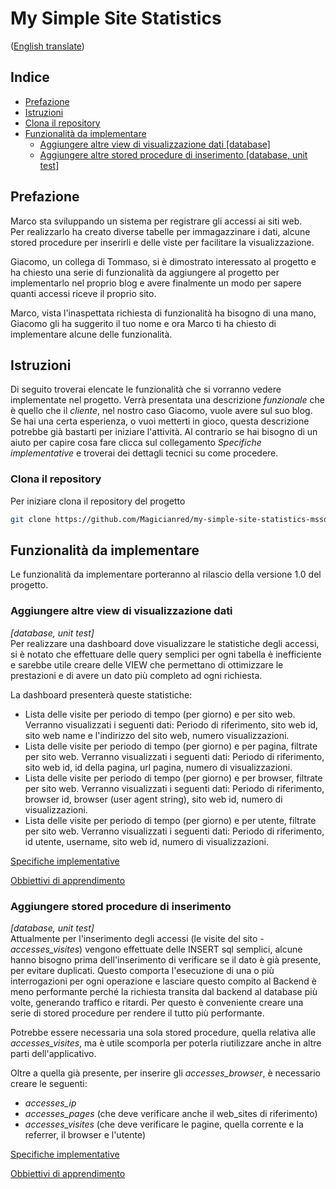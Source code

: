# My Simple Site Statistics
([English translate](README.md))

## Indice

- [Prefazione](#prefazione)  
- [Istruzioni](#istruzioni)  
- [Clona il repository](#clona-il-repository)
- [Funzionalità da implementare](#funzionalità-da-implementare)  
    - [Aggiungere altre view di visualizzazione dati [database]](#aggiungere-altre-view-di-visualizzazione-dati)
    - [Aggiungere altre stored procedure di inserimento [database, unit test]](#aggiungere-stored-procedure-di-inserimento)

## Prefazione  

Marco sta sviluppando un sistema per registrare gli accessi ai siti web.  
Per realizzarlo ha creato diverse tabelle per immagazzinare i dati, alcune stored procedure per inserirli e delle viste per facilitare la visualizzazione.  

Giacomo, un collega di Tommaso, si è dimostrato interessato al progetto e ha chiesto una serie di funzionalità da aggiungere al progetto per implementarlo nel proprio blog e avere finalmente un modo per sapere quanti accessi riceve il proprio sito.  

Marco, vista l'inaspettata richiesta di funzionalità ha bisogno di una mano, Giacomo gli ha suggerito il tuo nome e ora Marco ti ha chiesto di implementare alcune delle funzionalità.

## Istruzioni
Di seguito troverai elencate le funzionalità che si vorranno vedere implementate nel progetto. Verrà presentata una descrizione *funzionale* che è quello che il *cliente*, nel nostro caso Giacomo, vuole avere sul suo blog. Se hai una certa esperienza, o vuoi metterti in gioco, questa descrizione potrebbe già bastarti per iniziare l'attività. Al contrario se hai bisogno di un aiuto per capire cosa fare clicca sul collegamento *Specifiche implementative* e troverai dei dettagli tecnici su come procedere.  

### Clona il repository
Per iniziare clona il repository del progetto

```bash
git clone https://github.com/Magicianred/my-simple-site-statistics-mssql.git
```

## Funzionalità da implementare
Le funzionalità da implementare porteranno al rilascio della versione 1.0 del progetto.  

### Aggiungere altre view di visualizzazione dati
*[database, unit test]*  
Per realizzare una dashboard dove visualizzare le statistiche degli accessi, si è notato che effettuare delle query semplici per ogni tabella è inefficiente e sarebbe utile creare delle VIEW che permettano di ottimizzare le prestazioni e di avere un dato più completo ad ogni richiesta.  

La dashboard presenterà queste statistiche:
- Lista delle visite per periodo di tempo (per giorno) e per sito web. Verranno visualizzati i seguenti dati: Periodo di riferimento, sito web id, sito web name e l'indirizzo del sito web, numero visualizzazioni.
- Lista delle visite per periodo di tempo (per giorno) e per pagina, filtrate per sito web. Verranno visualizzati i seguenti dati: Periodo di riferimento, sito web id, id della pagina, url pagina, numero di visualizzazioni.
- Lista delle visite per periodo di tempo (per giorno) e per browser, filtrate per sito web. Verranno visualizzati i seguenti dati: Periodo di riferimento, browser id, browser (user agent string), sito web id, numero di visualizzazioni.
- Lista delle visite per periodo di tempo (per giorno) e per utente, filtrate per sito web. Verranno visualizzati i seguenti dati: Periodo di riferimento, id utente, username, sito web id, numero di visualizzazioni.

[Specifiche implementative](Features/AddViews_IT.md)  

[Obbiettivi di apprendimento](LearningGoals/AddViews_IT.md)  

### Aggiungere stored procedure di inserimento
*[database, unit test]*  
Attualmente per l'inserimento degli accessi (le visite del sito - *accesses_visites*) vengono effettuate delle INSERT sql semplici, alcune hanno bisogno prima dell'inserimento di verificare se il dato è già presente, per evitare duplicati. Questo comporta l'esecuzione di una o più interrogazioni per ogni operazione e lasciare questo compito al Backend è meno performante perché la richiesta transita dal backend al database più volte, generando traffico e ritardi. Per questo è conveniente creare una serie di stored procedure per rendere il tutto più performante.  

Potrebbe essere necessaria una sola stored procedure, quella relativa alle *accesses_visites*, ma è utile scomporla per poterla riutilizzare anche in altre parti dell'applicativo.

Oltre a quella già presente, per inserire gli *accesses_browser*, è necessario creare le seguenti:

- *accesses_ip*
- *accesses_pages* (che deve verificare anche il web_sites di riferimento)
- *accesses_visites* (che deve verificare le pagine, quella corrente e la referrer, il browser e l'utente)

[Specifiche implementative](Features/AddStoredProcedures_IT.md)  

[Obbiettivi di apprendimento](LearningGoals/AddStoredProcedures_IT.md)  

